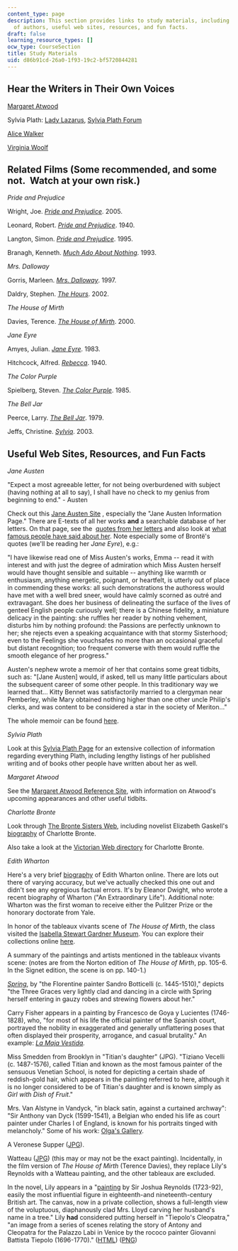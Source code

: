 ```yaml
---
content_type: page
description: This section provides links to study materials, including audio recordings
  of authors, useful web sites, resources, and fun facts.
draft: false
learning_resource_types: []
ocw_type: CourseSection
title: Study Materials
uid: d86b91cd-26a0-1f93-19c2-bf5720844281
---
```

## Hear the Writers in Their Own Voices

[Margaret Atwood](https://www.bbc.co.uk/programmes/b0b4zf0w)

Sylvia Plath: [Lady Lazarus](http://www.bbc.co.uk/arts/poetry/outloud/plath.shtml), [Sylvia Plath Forum](http://www.sylviaplathforum.org/)

[Alice Walker](https://www.bbc.co.uk/programmes/p03js344)

[Virginia Woolf](https://www.bbc.com/news/av/entertainment-arts-28231055/rare-recording-of-virginia-woolf)

## Related Films (Some recommended, and some not.  Watch at your own risk.)

*Pride and Prejudice*

Wright, Joe. [*Pride and Prejudice*](http://www.imdb.com/title/tt0414387/). 2005.

Leonard, Robert. [*Pride and Prejudice*](http://www.imdb.com/title/tt0032943/). 1940.

Langton, Simon. [*Pride and Prejudice*](http://www.imdb.com/title/tt0112130/). 1995.

Branagh, Kenneth. [*Much Ado About Nothing*](http://www.imdb.com/title/tt0107616/). 1993.

*Mrs. Dalloway*

Gorris, Marleen. [*Mrs. Dalloway*](http://www.imdb.com/title/tt0119723/). 1997.

Daldry, Stephen. [*The Hours*](http://www.imdb.com/title/tt0274558/). 2002.

*The House of Mirth*

Davies, Terence. [*The House of Mirth*](http://www.imdb.com/title/tt0200720/). 2000.

*Jane Eyre*

Amyes, Julian. [*Jane Eyre*](http://www.imdb.com/title/tt0085037/). 1983.

Hitchcock, Alfred. [*Rebecca*](http://www.imdb.com/title/tt0032976/). 1940.

*The Color Purple*

Spielberg, Steven. [*The Color Purple*](http://www.imdb.com/title/tt0088939/). 1985.

*The Bell Jar*

Peerce, Larry. [*The Bell Jar*](http://www.imdb.com/title/tt0078843/). 1979.

Jeffs, Christine. [*Sylvia*](http://www.imdb.com/title/tt0325055/). 2003.

## Useful Web Sites, Resources, and Fun Facts

*Jane Austen*

"Expect a most agreeable letter, for not being overburdened with subject (having nothing at all to say), I shall have no check to my genius from beginning to end." - Austen

Check out this [Jane Austen Site](http://www.pemberley.com/) , especially the "Jane Austen Information Page." There are E-texts of all her works **and** a searchable database of her letters. On that page, see the  [quotes from her letters](http://www.pemberley.com/janeinfo/brablets.html#letterqot) and also look at [what famous people have said about her](http://www.pemberley.com/janeinfo/janeart.html#austart3). Note especially some of Brontë's quotes (we'll be reading her *Jane Eyre*), e.g.:

"I have likewise read one of Miss Austen's works, Emma -- read it with interest and with just the degree of admiration which Miss Austen herself would have thought sensible and suitable -- anything like warmth or enthusiasm, anything energetic, poignant, or heartfelt, is utterly out of place in commending these works: all such demonstrations the authoress would have met with a well bred sneer, would have calmly scorned as outré and extravagant. She does her business of delineating the surface of the lives of genteel English people curiously well; there is a Chinese fidelity, a miniature delicacy in the painting: she ruffles her reader by nothing vehement, disturbs him by nothing profound: the Passions are perfectly unknown to her; she rejects even a speaking acquaintance with that stormy Sisterhood; even to the Feelings she vouchsafes no more than an occasional graceful but distant recognition; too frequent converse with them would ruffle the smooth elegance of her progress."

Austen's nephew wrote a memoir of her that contains some great tidbits, such as: "\[Jane Austen\] would, if asked, tell us many little particulars about the subsequent career of some other people. In this traditionary way we learned that… Kitty Bennet was satisfactorily married to a clergyman near Pemberley, while Mary obtained nothing higher than one other uncle Philip's clerks, and was content to be considered a star in the society of Meriton…"

The whole memoir can be found [here](http://labrocca.com/ja/index.html).

*Sylvia Plath*

Look at this [Sylvia Plath Page](http://www.sylviaplath.de/) for an extensive collection of information regarding everything Plath, including lengthy listings of her published writing and of books other people have written about her as well.

*Margaret Atwood*

See the [Margaret Atwood Reference Site](http://www.owtoad.com/), with information on Atwood's upcoming appearances and other useful tidbits.

*Charlotte Bronte*

Look through [The Bronte Sisters Web](http://victorian-studies.net/BS-HP.html?), including novelist Elizabeth Gaskell's [biography](https://www.theguardian.com/books/2016/apr/09/charlotte-bronte-elizabeth-gaskell-biography-1857) of Charlotte Bronte.

Also take a look at the [Victorian Web directory](http://www.victorianweb.org/authors/bronte/cbronte/bronteov.html) for Charlotte Bronte.

*Edith Wharton*

Here's a very brief [biography](http://www.npg.si.edu/exh/wharton/whar3.htm) of Edith Wharton online. There are lots out there of varying accuracy, but we've actually checked this one out and didn't see any egregious factual errors. It's by Eleanor Dwight, who wrote a recent biography of Wharton ("An Extraordinary Life"). Additional note: Wharton was the first woman to receive either the Pulitzer Prize or the honorary doctorate from Yale.

In honor of the tableaux vivants scene of *The House of Mirth*, the class visited the [Isabella Stewart Gardner Museum](http://www.gardnermuseum.org/). You can explore their collections online [here](http://www.gardnermuseum.org/collection).

A summary of the paintings and artists mentioned in the tableaux vivants scene: (notes are from the Norton edition of *The House of Mirth*, pp. 105-6. In the Signet edition, the scene is on pp. 140-1.)

[*Spring*](http://www.jebfoundation.ch/), by "the Florentine painter Sandro Botticelli (c. 1445-1510)," depicts "the Three Graces very lightly clad and dancing in a circle with Spring herself entering in gauzy robes and strewing flowers about her."

Carry Fisher appears in a painting by Francesco de Goya y Lucientes (1746-1828), who, "for most of his life the official painter of the Spanish court, portrayed the nobility in exaggerated and generally unflattering poses that often displayed their prosperity, arrogance, and casual brutality." An example: [*La Maja Vestida*](https://en.wikipedia.org/wiki/La_maja_vestida)*.*

Miss Smedden from Brooklyn in "Titian's daughter" (JPG). "Tiziano Vecelli (c. 1487-1576), called Titian and known as the most famous painter of the sensuous Venetian School, is noted for depicting a certain shade of reddish-gold hair, which appears in the painting referred to here, although it is no longer considered to be of Titian's daughter and is known simply as *Girl with Dish of Fruit*."

Mrs. Van Alstyne in Vandyck, "in black satin, against a curtained archway": "Sir Anthony van Dyck (1599-1541), a Belgian who ended his life as court painter under Charles I of England, is known for his portraits tinged with melancholy." Some of his work: [Olga's Gallery](http://www.abcgallery.com/V/vandyck/vandyck.html).

A Veronese Supper ([JPG](http://commons.wikimedia.org/wiki/File:P%C3%A8lerins_d%27Emma%C3%BCs_Veronese.jpg)).

Watteau ([JPG](http://www.frankreich-sued.de/prominente-server/jean-antoine-watteau/watteau-003.jpg)) (this may or may not be the exact painting). Incidentally, in the film version of *The House of Mirth* (Terence Davies), they replace Lily's Reynolds with a Watteau painting, and the other tableaux are excluded.

In the novel, Lily appears in a "[painting](http://www.abcgallery.com/R/reynolds/reynolds143.html) by Sir Joshua Reynolds (1723-92), easily the most influential figure in eighteenth-and nineteenth-century British art. The canvas, now in a private collection, shows a full-length view of the voluptuous, diaphanously clad Mrs. Lloyd carving her husband's name in a tree." Lily **had** considered putting herself in "Tiepolo's Cleopatra," "an image from a series of scenes relating the story of Antony and Cleopatra for the Palazzo Labi in Venice by the rococo painter Giovanni Battista Tiepolo (1696-1770)." ([HTML](http://www.fondazionecarifano.it/Quadreria/Quadreria.htm)) ([PNG](http://commons.wikimedia.org/wiki/File:Tiepolo,_Giovanni_Battista_-_The_Banquet_of_Cleopatra_-_1746-47.PNG))